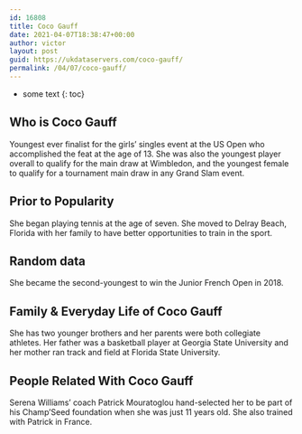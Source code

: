```yaml
---
id: 16808
title: Coco Gauff
date: 2021-04-07T18:38:47+00:00
author: victor
layout: post
guid: https://ukdataservers.com/coco-gauff/
permalink: /04/07/coco-gauff/
---
```


* some text
{: toc}


## Who is Coco Gauff



Youngest ever finalist for the girls&#8217; singles event at the US Open who accomplished the feat at the age of 13. She was also the youngest player overall to qualify for the main draw at Wimbledon, and the youngest female to qualify for a tournament main draw in any Grand Slam event. 

                
                
                
## Prior to Popularity



She began playing tennis at the age of seven. She moved to Delray Beach, Florida with her family to have better opportunities to train in the sport.

                
                
                
## Random data



She became the second-youngest to win the Junior French Open in 2018.

                
                
                
## Family & Everyday Life of Coco Gauff



She has two younger brothers and her parents were both collegiate athletes. Her father was a basketball player at Georgia State University and her mother ran track and field at Florida State University.

                
                
                
## People Related With Coco Gauff



Serena Williams&#8217; coach Patrick Mouratoglou hand-selected her to be part of his Champ&#8217;Seed foundation when she was just 11 years old. She also trained with Patrick in France.

                
              
            
          
          
          